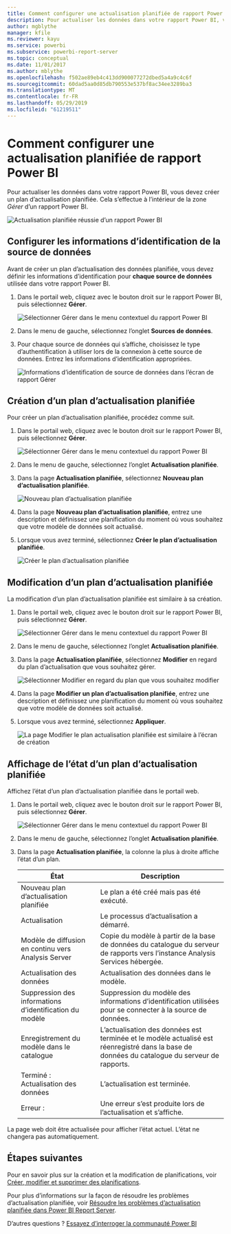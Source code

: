 ```yaml
---
title: Comment configurer une actualisation planifiée de rapport Power BI
description: Pour actualiser les données dans votre rapport Power BI, vous devez créer un plan d’actualisation planifiée.
author: mgblythe
manager: kfile
ms.reviewer: kayu
ms.service: powerbi
ms.subservice: powerbi-report-server
ms.topic: conceptual
ms.date: 11/01/2017
ms.author: mblythe
ms.openlocfilehash: f502ae89eb4c413dd900077272dbed5a4a9c4c6f
ms.sourcegitcommit: 60dad5aa0d85db790553e537bf8ac34ee3289ba3
ms.translationtype: MT
ms.contentlocale: fr-FR
ms.lasthandoff: 05/29/2019
ms.locfileid: "61219511"
---
```

# <a name="how-to-configure-power-bi-report-scheduled-refresh"></a>Comment configurer une actualisation planifiée de rapport Power BI
Pour actualiser les données dans votre rapport Power BI, vous devez créer un plan d’actualisation planifiée. Cela s’effectue à l’intérieur de la zone *Gérer* d’un rapport Power BI.

![Actualisation planifiée réussie d’un rapport Power BI](media/configure-scheduled-refresh/scheduled-refresh-success.png)

## <a name="configure-data-source-credentials"></a>Configurer les informations d’identification de la source de données
Avant de créer un plan d’actualisation des données planifiée, vous devez définir les informations d’identification pour **chaque source de données** utilisée dans votre rapport Power BI.

1. Dans le portail web, cliquez avec le bouton droit sur le rapport Power BI, puis sélectionnez **Gérer**.
   
    ![Sélectionner Gérer dans le menu contextuel du rapport Power BI](media/configure-scheduled-refresh/manage-power-bi-report.png)
2. Dans le menu de gauche, sélectionnez l’onglet **Sources de données**.
3. Pour chaque source de données qui s’affiche, choisissez le type d’authentification à utiliser lors de la connexion à cette source de données. Entrez les informations d’identification appropriées.
   
    ![Informations d’identification de source de données dans l’écran de rapport Gérer](media/configure-scheduled-refresh/data-source-credentials.png)

## <a name="creating-a-schedule-refresh-plan"></a>Création d’un plan d’actualisation planifiée
Pour créer un plan d’actualisation planifiée, procédez comme suit.

1. Dans le portail web, cliquez avec le bouton droit sur le rapport Power BI, puis sélectionnez **Gérer**.
   
    ![Sélectionner Gérer dans le menu contextuel du rapport Power BI](media/configure-scheduled-refresh/manage-power-bi-report.png)
2. Dans le menu de gauche, sélectionnez l’onglet **Actualisation planifiée**.
3. Dans la page **Actualisation planifiée**, sélectionnez **Nouveau plan d’actualisation planifiée**.
   
    ![Nouveau plan d’actualisation planifiée](media/configure-scheduled-refresh/new-scheduled-refresh-plan.png)
4. Dans la page **Nouveau plan d’actualisation planifiée**, entrez une description et définissez une planification du moment où vous souhaitez que votre modèle de données soit actualisé.
5. Lorsque vous avez terminé, sélectionnez **Créer le plan d’actualisation planifiée**.
   
    ![Créer le plan d’actualisation planifiée](media/configure-scheduled-refresh/create-scheduled-refresh-plan.png)

## <a name="modifying-a-schedule-refresh-plan"></a>Modification d’un plan d’actualisation planifiée
La modification d’un plan d’actualisation planifiée est similaire à sa création.

1. Dans le portail web, cliquez avec le bouton droit sur le rapport Power BI, puis sélectionnez **Gérer**.
   
    ![Sélectionner Gérer dans le menu contextuel du rapport Power BI](media/configure-scheduled-refresh/manage-power-bi-report.png)
2. Dans le menu de gauche, sélectionnez l’onglet **Actualisation planifiée**.
3. Dans la page **Actualisation planifiée**, sélectionnez **Modifier** en regard du plan d’actualisation que vous souhaitez gérer.
   
    ![Sélectionner Modifier en regard du plan que vous souhaitez modifier](media/configure-scheduled-refresh/edit-scheduled-refresh-plan.png)
4. Dans la page **Modifier un plan d’actualisation planifiée**, entrez une description et définissez une planification du moment où vous souhaitez que votre modèle de données soit actualisé.
5. Lorsque vous avez terminé, sélectionnez **Appliquer**.
   
    ![La page Modifier le plan actualisation planifiée est similaire à l’écran de création](media/configure-scheduled-refresh/edit-scheduled-refresh-plan-page.png)

## <a name="viewing-the-status-of-schedule-refresh-plan"></a>Affichage de l’état d’un plan d’actualisation planifiée
Affichez l’état d’un plan d’actualisation planifiée dans le portail web.

1. Dans le portail web, cliquez avec le bouton droit sur le rapport Power BI, puis sélectionnez **Gérer**.
   
    ![Sélectionner Gérer dans le menu contextuel du rapport Power BI](media/configure-scheduled-refresh/manage-power-bi-report.png)
2. Dans le menu de gauche, sélectionnez l’onglet **Actualisation planifiée**.
3. Dans la page **Actualisation planifiée**, la colonne la plus à droite affiche l’état d’un plan.
   
   | **État** | **Description** |
   | --- | --- |
   | Nouveau plan d’actualisation planifiée |Le plan a été créé mais pas été exécuté. |
   | Actualisation |Le processus d’actualisation a démarré. |
   | Modèle de diffusion en continu vers Analysis Server |Copie du modèle à partir de la base de données du catalogue du serveur de rapports vers l’instance Analysis Services hébergée. |
   | Actualisation des données |Actualisation des données dans le modèle. |
   | Suppression des informations d’identification du modèle |Suppression du modèle des informations d’identification utilisées pour se connecter à la source de données. |
   | Enregistrement du modèle dans le catalogue |L’actualisation des données est terminée et le modèle actualisé est réenregistré dans la base de données du catalogue du serveur de rapports. |
   | Terminé : Actualisation des données |L’actualisation est terminée. |
   | Erreur : |Une erreur s’est produite lors de l’actualisation et s’affiche. |

La page web doit être actualisée pour afficher l’état actuel. L’état ne changera pas automatiquement.

## <a name="next-steps"></a>Étapes suivantes
Pour en savoir plus sur la création et la modification de planifications, voir [Créer, modifier et supprimer des planifications](https://docs.microsoft.com/sql/reporting-services/subscriptions/create-modify-and-delete-schedules).

Pour plus d’informations sur la façon de résoudre les problèmes d’actualisation planifiée, voir [Résoudre les problèmes d’actualisation planifiée dans Power BI Report Server](scheduled-refresh-troubleshoot.md).

D’autres questions ? [Essayez d’interroger la communauté Power BI](https://community.powerbi.com/)

